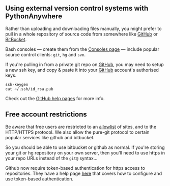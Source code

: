 
<!--
.. title: External VCS
.. slug: ExternalVCS
.. date: 2015-05-13 14:35:28 UTC+01:00
.. tags:
.. category:
.. link:
.. description:
.. type: text
-->


## Using external version control systems with PythonAnywhere

Rather than uploading and downloading files manually, you might prefer to pull
in a whole repository of source code from somewhere like [GitHub](//www.github.com/)
or [BitBucket](//www.bitbucket.org/).

Bash consoles — create them from the [Consoles page](https://www.pythonanywhere.com/consoles/) —
include popular source control clients: `git`, `hg` and `svn`.

If you're pulling in from a private git repo on [GitHub](//www.github.com/), you
may need to setup a new ssh key, and copy &amp; paste it into your [GitHub](//www.github.com/) account's authorised keys.

    ssh-keygen
    cat ~/.ssh/id_rsa.pub


Check out the [GitHub help pages](//help.github.com/linux-set-up-git/#_set_up_ssh_keys)
for more info.


## Free account restrictions

Be aware that free users are restricted to an [allowlist](https://www.pythonanywhere.com/whitelist/)
of sites, and to the HTTP/HTTPS protocol. We also allow the pure-git protocol to certain popular services like github and bitbucket.

So you should be able to use bitbucket or github as normal. If you're storing your
git or hg repository on your own server, then you'll need to use https in your repo
URLs instead of the `git@` syntax...

Github now require token-based authentication for https access to repositories.
They have a help page [here](https://docs.github.com/en/github/authenticating-to-github/keeping-your-account-and-data-secure/creating-a-personal-access-token)
that covers how to configure and use token-based authentication.
